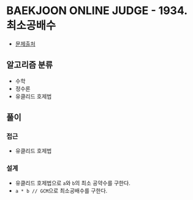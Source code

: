 # BAEKJOON ONLINE JUDGE - 1934. 최소공배수

* [문제출처](https://www.acmicpc.net/problem/1934 "1934. 최소공배수")

## 알고리즘 분류
- 수학
- 정수론
- 유클리드 호제법

## 풀이

### 접근
- 유클리드 호제법

### 설계
- 유클리드 호제법으로 `a`와 `b`의 최소 공약수를 구한다.
- `a * b // GCM`으로 최소공배수를 구한다.